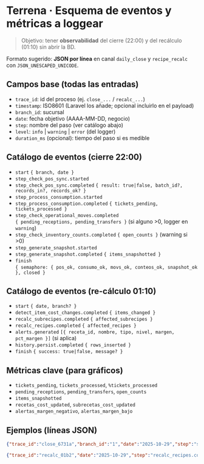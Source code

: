 
# Terrena · Esquema de eventos y métricas a loggear

> Objetivo: tener **observabilidad** del cierre (22:00) y del recálculo (01:10) sin abrir la BD.

Formato sugerido: **JSON por línea** en canal `daily_close` y `recipe_recalc` con `JSON_UNESCAPED_UNICODE`.

## Campos base (todas las entradas)

- `trace_id`: id del proceso (ej. `close_...` / `recalc_...`)
- `timestamp`: ISO8601 (Laravel los añade; opcional incluirlo en el payload)
- `branch_id`: sucursal
- `date`: fecha objetivo (AAAA-MM-DD, negocio)
- `step`: nombre del paso (ver catálogo abajo)
- `level`: `info` | `warning` | `error` (del logger)
- `duration_ms` (opcional): tiempo del paso si es medible

## Catálogo de eventos (cierre 22:00)

- `start` `{ branch, date }`
- `step_check_pos_sync.started`
- `step_check_pos_sync.completed` `{ result: true|false, batch_id?, records_in?, records_ok? }`
- `step_process_consumption.started`
- `step_process_consumption.completed` `{ tickets_pending, tickets_processed }`
- `step_check_operational_moves.completed`  
  `{ pending_receptions, pending_transfers }` (si alguno >0, logger en `warning`)
- `step_check_inventory_counts.completed` `{ open_counts }` (warning si >0)
- `step_generate_snapshot.started`
- `step_generate_snapshot.completed` `{ items_snapshotted }`
- `finish`  
  `{ semaphore: { pos_ok, consumo_ok, movs_ok, conteos_ok, snapshot_ok }, closed }`

## Catálogo de eventos (re-cálculo 01:10)

- `start` `{ date, branch? }`
- `detect_item_cost_changes.completed` `{ items_changed }`
- `recalc_subrecipes.completed` `{ affected_subrecipes }`
- `recalc_recipes.completed` `{ affected_recipes }`
- `alerts.generated` `[{ receta_id, nombre, tipo, nivel, margen, pct_margen }]` (si aplica)
- `history.persist.completed` `{ rows_inserted }`
- `finish` `{ success: true|false, message? }`

## Métricas clave (para gráficos)

- `tickets_pending`, `tickets_processed`, `%tickets_processed`
- `pending_receptions`, `pending_transfers`, `open_counts`
- `items_snapshotted`
- `recetas_cost_updated`, `subrecetas_cost_updated`
- `alertas_margen_negativo`, `alertas_margen_bajo`

## Ejemplos (líneas JSON)

```json
{"trace_id":"close_6731a","branch_id":"1","date":"2025-10-29","step":"step_process_consumption.completed","tickets_pending":10,"tickets_processed":10}
```
```json
{"trace_id":"recalc_01b2","date":"2025-10-29","step":"recalc_recipes.completed","affected_recipes":42}
```
